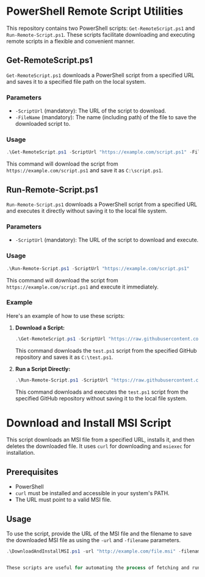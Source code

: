 
# PowerShell Remote Script Utilities

This repository contains two PowerShell scripts: `Get-RemoteScript.ps1` and `Run-Remote-Script.ps1`. These scripts facilitate downloading and executing remote scripts in a flexible and convenient manner.

## Get-RemoteScript.ps1

`Get-RemoteScript.ps1` downloads a PowerShell script from a specified URL and saves it to a specified file path on the local system.

### Parameters

- `-ScriptUrl` (mandatory): The URL of the script to download.
- `-FileName` (mandatory): The name (including path) of the file to save the downloaded script to.

### Usage

```powershell
.\Get-RemoteScript.ps1 -ScriptUrl "https://example.com/script.ps1" -FileName "script.ps1"
```

This command will download the script from `https://example.com/script.ps1` and save it as `C:\script.ps1`.

## Run-Remote-Script.ps1

`Run-Remote-Script.ps1` downloads a PowerShell script from a specified URL and executes it directly without saving it to the local file system.

### Parameters

- `-ScriptUrl` (mandatory): The URL of the script to download and execute.

### Usage

```powershell
.\Run-Remote-Script.ps1 -ScriptUrl "https://example.com/script.ps1"
```

This command will download the script from `https://example.com/script.ps1` and execute it immediately.

### Example

Here's an example of how to use these scripts:

1. **Download a Script:**

    ```powershell
    .\Get-RemoteScript.ps1 -ScriptUrl "https://raw.githubusercontent.com/yourusername/yourrepository/main/test.ps1" -FileName "test.ps1"
    ```

    This command downloads the `test.ps1` script from the specified GitHub repository and saves it as `C:\test.ps1`.

2. **Run a Script Directly:**

    ```powershell
    .\Run-Remote-Script.ps1 -ScriptUrl "https://raw.githubusercontent.com/yourusername/yourrepository/main/test.ps1"
    ```

    This command downloads and executes the `test.ps1` script from the specified GitHub repository without saving it to the local file system.


# Download and Install MSI Script

This script downloads an MSI file from a specified URL, installs it, and then deletes the downloaded file. It uses `curl` for downloading and `msiexec` for installation.

## Prerequisites

- PowerShell
- `curl` must be installed and accessible in your system's PATH.
- The URL must point to a valid MSI file.

## Usage

To use the script, provide the URL of the MSI file and the filename to save the downloaded MSI file as using the `-url` and `-filename` parameters.

```powershell
.\DownloadAndInstallMSI.ps1 -url "http://example.com/file.msi" -filename "setup"


These scripts are useful for automating the process of fetching and running remote PowerShell scripts, making it easier to manage and deploy scripts across multiple systems.
